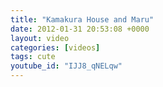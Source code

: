 ```yaml
---
title: "Kamakura House and Maru"
date: 2012-01-31 20:53:08 +0000
layout: video
categories: [videos]
tags: cute
youtube_id: "IJJ8_qNELqw"
---
```

